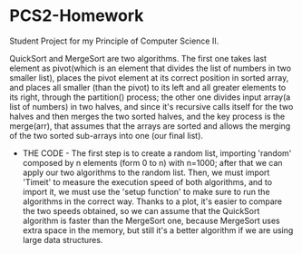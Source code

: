 # PCS2-Homework
Student Project for my Principle of Computer Science II. 

QuickSort and MergeSort are two algorithms. 
The first one takes last element as pivot(which is an element that divides the list of numbers in two smaller list), places the pivot element at its correct position in sorted array, and places all smaller (than the pivot) to its left and all greater elements to its right, through the partition() process;
the other one divides input array(a list of numbers) in two halves, and since it's recursive calls itself for the two halves and then merges the two sorted halves, and the key process is the merge(arr), that assumes that the arrays are sorted and allows the merging of the two sorted sub-arrays into one (our final list).

- THE CODE -
The first step is to create a random list, importing 'random' composed by n elements (form 0 to n) with n=1000; 
after that we can apply our two algorithms to the random list.
Then, we must import 'Timeit' to measure the execution speed of both algorithms, and to import it, we must use the 'setup function' to make sure to run the algorithms in the correct way.
Thanks to a plot, it's easier to compare the two speeds obtained, so we can assume that the QuickSort algorithm is faster than the MergeSort one, because MergeSort uses extra space in the memory, but still it's a better algorithm if we are using large data structures.

